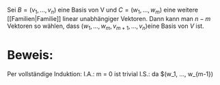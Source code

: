 Sei $B = (v_1, ..., v_n)$ eine Basis von V und $C = (w_1, ..., w_m)$ eine weitere [[Familien|Familie]] linear unabhängiger Vektoren. Dann kann man $n-m$ Vektoren so wählen, dass $(w_1, ..., w_m, v_{m+1}, ..., v_n)$eine Basis von $V$ ist.

# Beweis:
Per vollständige Induktion:
	I.A.: m = 0 ist trivial
	I.S.: da $(w_1, ..., w_{m-1})

